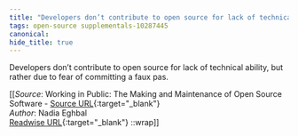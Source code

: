 ```yaml
---
title: "Developers don’t contribute to open source for lack of technical ..."
tags: open-source supplementals-10287445
canonical: 
hide_title: true
---
```


Developers don’t contribute to open source for lack of technical ability, but rather due to fear of committing a faux pas.


[[_Source_: Working in Public: The Making and Maintenance of Open Source Software - [Source URL](){:target="_blank"}<br>
_Author_: Nadia Eghbal<br>
[Readwise URL](https://readwise.io/open/454454821){:target="_blank"}
::wrap]]